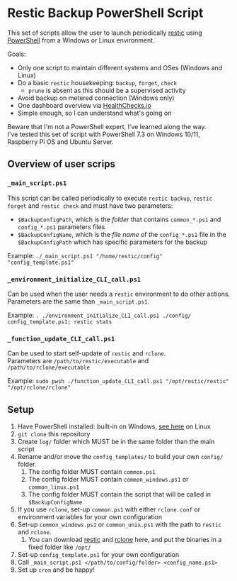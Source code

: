 # Restic Backup PowerShell Script

This set of scripts allow the user to launch periodically [restic](https://restic.net) using [PowerShell](https://learn.microsoft.com/en-us/powershell/) from a Windows or Linux environment.

Goals:

- Only one script to maintain different systems and OSes (Windows and Linux)
- Do a basic `restic` housekeeping: `backup`, `forget`, `check`
    - `prune` is absent as this should be a supervised activity
- Avoid backup on metered connection (Windows only)
- One dashboard overview via [HealthChecks.io](https://healthchecks.io/)
- Simple enough, so I can understand what's going on

Beware that I'm not a PowerShell expert, I've learned along the way.  
I've tested this set of script with PowerShell 7.3 on Windows 10/11, Raspberry Pi OS and Ubuntu Server.

## Overview of user scrips

### `_main_script.ps1`

This script can be called periodically to execute `restic backup`, `restic forget` and `restic check` and must have two parameters:

- `$BackupConfigPath`, which is the *folder* that contains `common_*.ps1` and `config_*.ps1` parameters files
- `$BackupConfigName`, which is the *file name* of the `config_*.ps1` file in the `$BackupConfigPath` which has specific parameters for the backup

Example: `./_main_script.ps1 "/home/restic/config" "config_template.ps1"`

### `_environment_initialize_CLI_call.ps1`

Can be used when the user needs a `restic` environment to do other actions.  
Parameters are the same than `_main_script.ps1`.

Example: `. ./environment_initialize_CLI_call.ps1 ./config/ config_template.ps1; restic stats`

### `_function_update_CLI_call.ps1`

Can be used to start self-update of `restic` and `rclone`.  
Parameters are `/path/to/restic/executable` and `/path/to/rclone/executable`

Example: `sudo pwsh ./function_update_CLI_call.ps1 "/opt/restic/restic" "/opt/rclone/rclone"`

## Setup

1. Have PowerShell installed: built-in on Windows, [see here](https://learn.microsoft.com/en-us/powershell/scripting/install/installing-powershell-on-linux) on Linux
1. `git clone` this repository
1. Create `log/` folder which MUST be in the same folder than the main script
1. Rename and/or move the `config_templates/` to build your own `config/` folder.
    1. The config folder MUST contain `common.ps1`
    1. The config folder MUST contain `common_windows.ps1` or `common_linux.ps1`
    1. The config folder MUST contain the script that will be called in `$BackupConfigName`
1. If you use `rclone`, set-up `common.ps1` with either `rclone.conf` or environment variables for your own configuration
1. Set-up `common_windows.ps1` or `common_unix.ps1` with the path to `restic` and `rclone`.
    1. You can download [restic](https://github.com/restic/restic/releases) and [rclone](https://github.com/rclone/rclone/releases) here, and put the binaries in a fixed folder like `/opt/`
1. Set-up `config_template.ps1` for your own configuration
1. Call `_main_script.ps1 </path/to/config/folder> <config_name.ps1>`
1. Set up `cron` and be happy!
